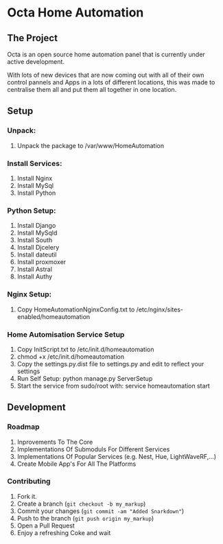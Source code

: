 # Octa Home Automation

## The Project

Octa is an open source home automation panel that is currently under active development.

With lots of new devices that are now coming out with all of their own control pannels and Apps in a lots of different locations, this was made to centralise them all and put them all together in one location.


## Setup
### Unpack:
1. Unpack the package to /var/www/HomeAutomation

### Install Services:
1. Install Nginx
2. Install MySql
3. Install Python

### Python Setup:
1. Install Django
2. Install MySqld
3. Install South
3. Install Djcelery
4. Install dateutil
5. Install proxmoxer
6. Install Astral
7. Install Authy

### Nginx Setup:
1. Copy HomeAutomationNginxConfig.txt to /etc/nginx/sites-enabled/homeautomation

### Home Automisation Service Setup
1. Copy InitScript.txt to /etc/init.d/homeautomation
2. chmod +x /etc/init.d/homeautomation
3. Copy the settings.py.dist file to settings.py and edit to reflect your settings
3. Run Self Setup: python manage.py ServerSetup
3. Start the service from sudo/root with: service homeautomation start


## Development
### Roadmap
1. Inprovements To The Core
2. Implementations Of Submoduls For Different Services
3. Implementations Of Popular Services (e.g. Nest, Hue, LightWaveRF,...)
4. Create Mobile App's For All The Platforms

### Contributing
1. Fork it.
2. Create a branch (`git checkout -b my_markup`)
3. Commit your changes (`git commit -am "Added Snarkdown"`)
4. Push to the branch (`git push origin my_markup`)
5. Open a Pull Request
6. Enjoy a refreshing Coke and wait